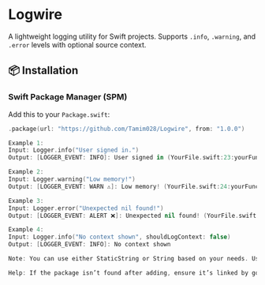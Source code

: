 # Logwire

A lightweight logging utility for Swift projects. Supports `.info`, `.warning`, and `.error` levels with optional source context.

## 📦 Installation

### Swift Package Manager (SPM)

Add this to your `Package.swift`:

```swift
.package(url: "https://github.com/Tamim028/Logwire", from: "1.0.0")

Example 1: 
Input: Logger.info("User signed in.")
Output: [LOGGER_EVENT: INFO]: User signed in (YourFile.swift:23:yourFunctionName())

Example 2:
Input: Logger.warning("Low memory!")
Output: [LOGGER_EVENT: WARN ⚠️]: Low memory! (YourFile.swift:24:yourFunctionName())

Example 3: 
Input: Logger.error("Unexpected nil found!")
Output: [LOGGER_EVENT: ALERT ❌]: Unexpected nil found! (YourFile.swift:25:yourFunctionName())

Example 4: 
Input: Logger.info("No context shown", shouldLogContext: false)
Output: [LOGGER_EVENT: INFO]: No context shown

Note: You can use either StaticString or String based on your needs. Using StaticString is preferred when possible, as it is known at compile time, incurs less runtime overhead, and can improve performance in cases where logging is frequent.

Help: If the package isn’t found after adding, ensure it’s linked by going to Your App Target → Build Phases → Link Binary With Libraries and add it if missing. 

